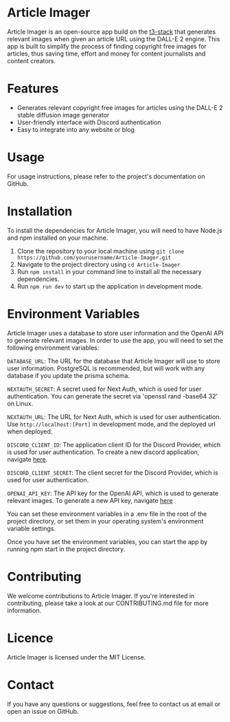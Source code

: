 # Article Imager

Article Imager is an open-source app build on the [t3-stack](https://github.com/t3-oss/create-t3-app) that generates relevant images when given an article URL using the DALL-E 2 engine. This app is built to simplify the process of finding copyright free images for articles, thus saving time, effort and money for content journalists and content creators.

# Features

- Generates relevant copyright free images for articles using the DALL-E 2 stable diffusion image generator
- User-friendly interface with Discord authentication
- Easy to integrate into any website or blog

# Usage
For usage instructions, please refer to the project's documentation on GitHub.

# Installation

To install the dependencies for Article Imager, you will need to have Node.js and npm installed on your machine.

1. Clone the repository to your local machine using `git clone https://github.com/yourusername/Article-Imager.git`
2. Navigate to the project directory using `cd Article-Imager`
3. Run `npm install` in your command line to install all the necessary dependencies.
4. Run `npm run dev` to start up the application in development mode.

# Environment Variables
Article Imager uses a database to store user information and the OpenAI API to generate relevant images. In order to use the app, you will need to set the following environment variables:

`DATABASE_URL`: The URL for the database that Article Imager will use to store user information. PostgreSQL is recommended, but will work with any database if you update the prisma schema.

`NEXTAUTH_SECRET`: A secret used for Next Auth, which is used for user authentication. You can generate the secret via 'openssl rand -base64 32' on Linux.

`NEXTAUTH_URL`: The URL for Next Auth, which is used for user authentication. Use `http://localhost:[Port]` in development mode, and the deployed url when deployed.

`DISCORD_CLIENT_ID`: The application client ID for the Discord Provider, which is used for user authentication. To create a new discord application, navigate [here](https://discord.com/developers/applications).

`DISCORD_CLIENT_SECRET`: The client secret for the Discord Provider, which is used for user authentication.

`OPENAI_API_KEY`: The API key for the OpenAI API, which is used to generate relevant images. To generate a new API key, navigate [here](https://beta.openai.com/docs/api-reference/introduction)

You can set these environment variables in a .env file in the root of the project directory, or set them in your operating system's environment variable settings.

Once you have set the environment variables, you can start the app by running npm start in the project directory.

# Contributing
We welcome contributions to Article Imager. If you're interested in contributing, please take a look at our CONTRIBUTING.md file for more information.

# Licence
Article Imager is licensed under the MIT License.

# Contact
If you have any questions or suggestions, feel free to contact us at email or open an issue on GitHub.
